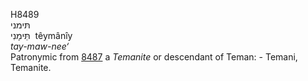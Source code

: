 <body>
  <p>H8489<br>  תּימני  <br> תֵּּימָנִי  ‎  têymânı̂y  <br><i>tay-maw-nee‘ </i><br>Patronymic from <a href="h8487.htm">8487</a>  a <i>Temanite</i> or descendant of Teman: - Temani, Temanite.<br></p>
 </body>